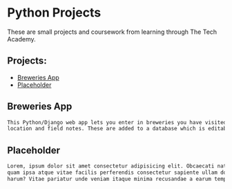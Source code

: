 # Python Projects

These are small projects and coursework from learning through The Tech Academy. 

## Projects:

* [Breweries App](https://github.com/bbtk421/c--course-work/tree/master/python-course-work/PythonLiveProject)
* [Placeholder]()

## Breweries App

```html
This Python/Django web app lets you enter in breweries you have visited with styles they specialize in, 
location and field notes. These are added to a database which is editable and sortable by category.
```

## Placeholder

```html
Lorem, ipsum dolor sit amet consectetur adipisicing elit. Obcaecati natus, iste accusamus nihil libero 
quam ipsa atque vitae facilis perferendis consectetur sapiente ullam dolore odit temporibus, modi facere
harum? Vitae pariatur unde veniam itaque minima recusandae a earum temporibus nihil.
```
